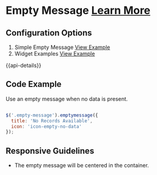 
# Empty Message [Learn More](#)

## Configuration Options

1. Simple Empty Message [View Example]( ../components/emptymessage/example-index)
1. Widget Examples [View Example]( ../components/emptymessage/example-widgets)

{{api-details}}

## Code Example

Use an empty message when no data is present.

```javascript

$('.empty-message').emptymessage({
  title: 'No Records Available',
  icon: 'icon-empty-no-data'
});

```

## Responsive Guidelines

- The empty message will be centered in the container.

